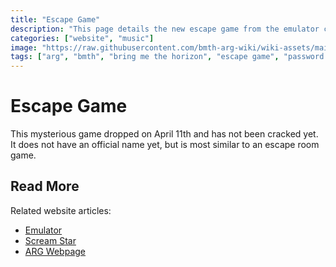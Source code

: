```yaml
---
title: "Escape Game"
description: "This page details the new escape game from the emulator category in M8."
categories: ["website", "music"]
image: "https://raw.githubusercontent.com/bmth-arg-wiki/wiki-assets/main/webpage/emulator/escape-game-300x300.png"
tags: ["arg", "bmth", "bring me the horizon", "escape game", "password game"]
---
```


# Escape Game

This mysterious game dropped on April 11th and has not been cracked yet. It does not have an official name yet, 
but is most similar to an escape room game.

## Read More

Related website articles:

- [Emulator](emulator)
- [Scream Star](emulator-screamstar)
- [ARG Webpage](website)